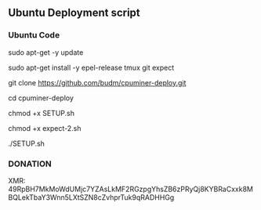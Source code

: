 ## Ubuntu Deployment script

### Ubuntu Code
sudo apt-get -y update

sudo apt-get install -y epel-release tmux git expect

git clone https://github.com/budm/cpuminer-deploy.git

cd cpuminer-deploy

chmod +x SETUP.sh

chmod +x expect-2.sh

./SETUP.sh


### DONATION

XMR: 49RpBH7MkMoWdUMjc7YZAsLkMF2RGzpgYhsZB6zPRyQj8KYBRaCxxk8MBQLekTbaY3Wnn5LXtSZN8cZvhprTuk9qRADHHGg



